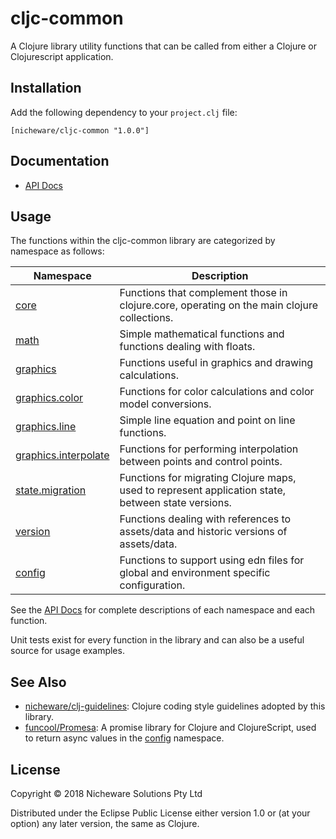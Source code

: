 # cljc-common

A Clojure library utility functions that can be called from either a Clojure or Clojurescript application.

## Installation

Add the following dependency to your `project.clj` file:

    [nicheware/cljc-common "1.0.0"]

## Documentation

* [API Docs](http://nicheware.github.io/cljc-common)

## Usage

The functions within the cljc-common library  are categorized by namespace as follows:

|Namespace|Description|
|---|---|
|[core](http://nicheware.github.io/cljc-common/nicheware.platform.utilities.common.core.html)|Functions that complement those in clojure.core, operating on the main clojure collections.|
|[math](http://nicheware.github.io/cljc-common/nicheware.platform.utilities.common.math.html)|Simple mathematical functions and functions dealing with floats.|
|[graphics](http://nicheware.github.io/cljc-common/nicheware.platform.utilities.common.graphics.html) |Functions useful in graphics and drawing calculations.|
|[graphics.color](http://nicheware.github.io/cljc-common/nicheware.platform.utilities.common.graphics.color.html) | Functions for color calculations and color model conversions.|
|[graphics.line](http://nicheware.github.io/cljc-common/nicheware.platform.utilities.common.graphics.line.html)|Simple line equation and point on line functions.|
|[graphics.interpolate](http://nicheware.github.io/cljc-common/nicheware.platform.utilities.common.graphics.interpolate.html)|Functions for performing interpolation between points and control points.|
|[state.migration](http://nicheware.github.io/cljc-common/nicheware.platform.utilities.common.state.html)|Functions for migrating Clojure maps, used to represent application state, between state versions. |
|[version](http://nicheware.github.io/cljc-common/nicheware.platform.utilities.common.version.html)|Functions dealing with references to assets/data and historic versions of assets/data.|
|[config](http://nicheware.github.io/cljc-common/nicheware.platform.utilities.common.config.html)|Functions to support using edn files for global and environment specific configuration.|

See the [API Docs](http://nicheware.github.io/cljc-common) for complete descriptions of each namespace and each function.

Unit tests exist for every function in the library and can also be a useful source for usage examples.

## See Also

* [nicheware/clj-guidelines](http://github.com/nicheware/clj-guidelines): Clojure coding style guidelines adopted by this library.
* [funcool/Promesa](https://github.com/funcool/promesa): A promise library for Clojure and ClojureScript, used to return async values in the [config](http://nicheware.github.io/cljc-common/nicheware.platform.utilities.common.config.html) namespace.

## License

Copyright © 2018 Nicheware Solutions Pty Ltd

Distributed under the Eclipse Public License either version 1.0 or (at your option) any later version, the same as Clojure.

